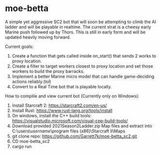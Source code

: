 # moe-betta
A simple yet aggressive SC2 bot that will soon be attempting to climb the AI ladder and will be playable in realtime.
The current strat is a cheesy early Marine push followed up by Thors.
This is still in early form and will be updated heavily moving forward.


Current goals:
1) Create a function that gets called inside on_start() that sends 2 works to proxy location. 
2) Create a filter to target workers closest to proxy location and set those workers to build the proxy barracks. 
3) Implement a better Marine micro model that can handle game-deciding actions reliably.(lol)
4) Convert to a Real Time bot that is playable locally.


How to complile and view current bot (Currently only on Windows):
1) Install Starcraft 2:
            https://starcraft2.com/en-us/
2) Install Rust:
            https://www.rust-lang.org/tools/install
3) On windows, install the C++ build tools:
            https://visualstudio.microsoft.com/visual-cpp-build-tools/
4) Download provided 2021Season2Ladder.zip Map files and extract into C:\users\\*username*\program files (x86)\Starcraft II\Maps
5) git clone repo:
            https://github.com/Garrett7k/moe-betta_sc2.git
6) CD moe-betta_sc2
7) cargo run

